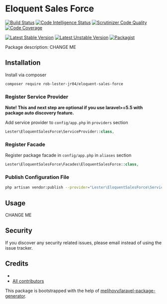 # Eloquent Sales Force

[![Build Status](https://scrutinizer-ci.com/g/roblesterjr04/EloquentSalesForce/badges/build.png?b=master)](https://scrutinizer-ci.com/g/rob-lester-jr04/EloquentSalesForce/build-status/master)
[![Code Intelligence Status](https://scrutinizer-ci.com/g/roblesterjr04/EloquentSalesForce/badges/code-intelligence.svg?b=master)](https://scrutinizer-ci.com/code-intelligence)
[![Scrutinizer Code Quality](https://scrutinizer-ci.com/g/roblesterjr04/EloquentSalesForce/badges/quality-score.png?b=master)](https://scrutinizer-ci.com/g/rob-lester-jr04/EloquentSalesForce/?branch=master)
[![Code Coverage](https://scrutinizer-ci.com/g/roblesterjr04/EloquentSalesForce/badges/coverage.png?b=master)](https://scrutinizer-ci.com/g/rob-lester-jr04/EloquentSalesForce/?branch=master)

[![Latest Stable Version](https://poser.pugx.org/rob-lester-jr04/eloquent-sales-force/v/stable.svg)](https://packagist.org/packages/live-person-inc/live-engage-laravel)
[![Latest Unstable Version](https://poser.pugx.org/rob-lester-jr04/eloquent-sales-force/v/unstable.svg)](https://packagist.org/packages/live-person-inc/live-engage-laravel)
[![Packagist](https://poser.pugx.org/rob-lester-jr04/eloquent-sales-force/d/total.svg)](https://packagist.org/packages/live-person-inc/live-engage-laravel)


Package description: CHANGE ME

## Installation

Install via composer
```bash
composer require rob-lester-jr04/eloquent-sales-force
```

### Register Service Provider

**Note! This and next step are optional if you use laravel>=5.5 with package
auto discovery feature.**

Add service provider to `config/app.php` in `providers` section
```php
Lester\EloquentSalesForce\ServiceProvider::class,
```

### Register Facade

Register package facade in `config/app.php` in `aliases` section
```php
Lester\EloquentSalesForce\Facades\EloquentSalesForce::class,
```

### Publish Configuration File

```bash
php artisan vendor:publish --provider="Lester\EloquentSalesForce\ServiceProvider" --tag="config"
```

## Usage

CHANGE ME

## Security

If you discover any security related issues, please email 
instead of using the issue tracker.

## Credits

- [](https://github.com/rob-lester-jr04/eloquent-sales-force)
- [All contributors](https://github.com/rob-lester-jr04/eloquent-sales-force/graphs/contributors)

This package is bootstrapped with the help of
[melihovv/laravel-package-generator](https://github.com/melihovv/laravel-package-generator).
